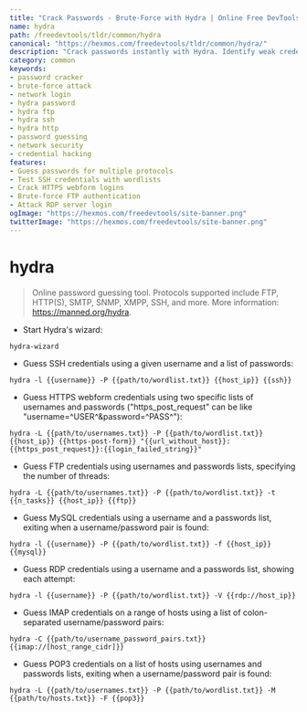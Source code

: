 ```yaml
---
title: "Crack Passwords - Brute-Force with Hydra | Online Free DevTools by Hexmos"
name: hydra
path: /freedevtools/tldr/common/hydra
canonical: "https://hexmos.com/freedevtools/tldr/common/hydra/"
description: "Crack passwords instantly with Hydra. Identify weak credentials on various network services, supporting FTP, SSH, HTTP and more. Free online tool, no registration required."
category: common
keywords:
- password cracker
- brute-force attack
- network login
- hydra password
- hydra ftp
- hydra ssh
- hydra http
- password guessing
- network security
- credential hacking
features:
- Guess passwords for multiple protocols
- Test SSH credentials with wordlists
- Crack HTTPS webform logins
- Brute-force FTP authentication
- Attack RDP server login
ogImage: "https://hexmos.com/freedevtools/site-banner.png"
twitterImage: "https://hexmos.com/freedevtools/site-banner.png"
---
```


# hydra

> Online password guessing tool.
> Protocols supported include FTP, HTTP(S), SMTP, SNMP, XMPP, SSH, and more.
> More information: <https://manned.org/hydra>.

- Start Hydra's wizard:

`hydra-wizard`

- Guess SSH credentials using a given username and a list of passwords:

`hydra -l {{username}} -P {{path/to/wordlist.txt}} {{host_ip}} {{ssh}}`

- Guess HTTPS webform credentials using two specific lists of usernames and passwords ("https_post_request" can be like "username=^USER^&password=^PASS^"):

`hydra -L {{path/to/usernames.txt}} -P {{path/to/wordlist.txt}} {{host_ip}} {{https-post-form}} "{{url_without_host}}:{{https_post_request}}:{{login_failed_string}}"`

- Guess FTP credentials using usernames and passwords lists, specifying the number of threads:

`hydra -L {{path/to/usernames.txt}} -P {{path/to/wordlist.txt}} -t {{n_tasks}} {{host_ip}} {{ftp}}`

- Guess MySQL credentials using a username and a passwords list, exiting when a username/password pair is found:

`hydra -l {{username}} -P {{path/to/wordlist.txt}} -f {{host_ip}} {{mysql}}`

- Guess RDP credentials using a username and a passwords list, showing each attempt:

`hydra -l {{username}} -P {{path/to/wordlist.txt}} -V {{rdp://host_ip}}`

- Guess IMAP credentials on a range of hosts using a list of colon-separated username/password pairs:

`hydra -C {{path/to/username_password_pairs.txt}} {{imap://[host_range_cidr]}}`

- Guess POP3 credentials on a list of hosts using usernames and passwords lists, exiting when a username/password pair is found:

`hydra -L {{path/to/usernames.txt}} -P {{path/to/wordlist.txt}} -M {{path/to/hosts.txt}} -F {{pop3}}`
